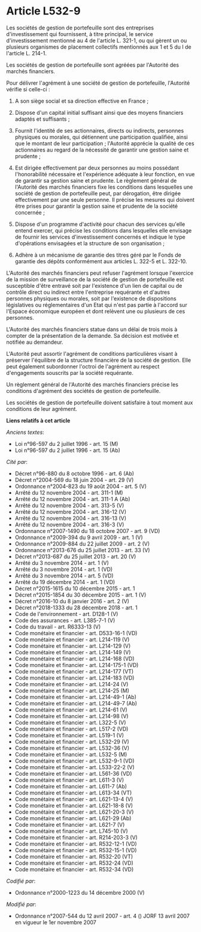 # Article L532-9

Les sociétés de gestion de portefeuille sont des entreprises d'investissement qui fournissent, à titre principal, le service
d'investissement mentionné au 4 de l'article L. 321-1, ou qui gèrent un ou plusieurs organismes de placement collectifs
mentionnés aux 1 et 5 du I de l'article L. 214-1.

Les sociétés de gestion de portefeuille sont agréées par l'Autorité des marchés financiers.

Pour délivrer l'agrément à une société de gestion de portefeuille, l'Autorité vérifie si celle-ci :

1. A son siège social et sa direction effective en France ;

2. Dispose d'un capital initial suffisant ainsi que des moyens financiers adaptés et suffisants ;

3. Fournit l'identité de ses actionnaires, directs ou indirects, personnes physiques ou morales, qui détiennent une
participation qualifiée, ainsi que le montant de leur participation ; l'Autorité apprécie la qualité de ces actionnaires au
regard de la nécessité de garantir une gestion saine et prudente ;

4. Est dirigée effectivement par deux personnes au moins possédant l'honorabilité nécessaire et l'expérience adéquate à leur
fonction, en vue de garantir sa gestion saine et prudente. Le règlement général de l'Autorité des marchés financiers fixe les
conditions dans lesquelles une société de gestion de portefeuille peut, par dérogation, être dirigée effectivement par une
seule personne. Il précise les mesures qui doivent être prises pour garantir la gestion saine et prudente de la société
concernée ;

5. Dispose d'un programme d'activité pour chacun des services qu'elle entend exercer, qui précise les conditions dans
lesquelles elle envisage de fournir les services d'investissement concernés et indique le type d'opérations envisagées et la
structure de son organisation ;

6. Adhère à un mécanisme de garantie des titres géré par le Fonds de garantie des dépôts conformément aux articles L. 322-5
et L. 322-10.

L'Autorité des marchés financiers peut refuser l'agrément lorsque l'exercice de la mission de surveillance de la société de
gestion de portefeuille est susceptible d'être entravé soit par l'existence d'un lien de capital ou de contrôle direct ou
indirect entre l'entreprise requérante et d'autres personnes physiques ou morales, soit par l'existence de dispositions
législatives ou réglementaires d'un Etat qui n'est pas partie à l'accord sur l'Espace économique européen et dont relèvent
une ou plusieurs de ces personnes.

L'Autorité des marchés financiers statue dans un délai de trois mois à compter de la présentation de la demande. Sa décision
est motivée et notifiée au demandeur.

L'Autorité peut assortir l'agrément de conditions particulières visant à préserver l'équilibre de la structure financière de
la société de gestion. Elle peut également subordonner l'octroi de l'agrément au respect d'engagements souscrits par la
société requérante.

Un règlement général de l'Autorité des marchés financiers précise les conditions d'agrément des sociétés de gestion de
portefeuille.

Les sociétés de gestion de portefeuille doivent satisfaire à tout moment aux conditions de leur agrément.

**Liens relatifs à cet article**

_Anciens textes_:

  - Loi n°96-597 du 2 juillet 1996 - art. 15 (M)
  - Loi n°96-597 du 2 juillet 1996 - art. 15 (Ab)

_Cité par_:

  - Décret n°96-880 du 8 octobre 1996 - art. 6 (Ab)
  - Décret n°2004-569 du 18 juin 2004 - art. 29 (V)
  - Ordonnance n°2004-823 du 19 août 2004 - art. 5 (V)
  - Arrêté du 12 novembre 2004 - art. 311-1 (M)
  - Arrêté du 12 novembre 2004 - art. 311-1 A (Ab)
  - Arrêté du 12 novembre 2004 - art. 313-5 (V)
  - Arrêté du 12 novembre 2004 - art. 316-12 (V)
  - Arrêté du 12 novembre 2004 - art. 316-13 (V)
  - Arrêté du 12 novembre 2004 - art. 316-3 (V)
  - Ordonnance n°2007-1490 du 18 octobre 2007 - art. 9 (VD)
  - Ordonnance n°2009-394 du 9 avril 2009 - art. 1 (V)
  - Ordonnance n°2009-884 du 22 juillet 2009 - art. 2 (V)
  - Ordonnance n°2013-676 du 25 juillet 2013 - art. 33 (V)
  - Décret n°2013-687 du 25 juillet 2013 - art. 20 (V)
  - Arrêté du 3 novembre 2014 - art. 1 (V)
  - Arrêté du 3 novembre 2014 - art. 1 (VD)
  - Arrêté du 3 novembre 2014 - art. 5 (VD)
  - Arrêté du 19 décembre 2014 - art. 1 (VD)
  - Décret n°2015-1615 du 10 décembre 2015 - art. 1
  - Décret n°2015-1854 du 30 décembre 2015 - art. 1 (V)
  - Décret n°2016-10 du 8 janvier 2016 - art. 2 (V)
  - Décret n°2018-1333 du 28 décembre 2018 - art. 1
  - Code de l'environnement - art. D128-1 (V)
  - Code des assurances - art. L385-7-1 (V)
  - Code du travail - art. R6333-13 (V)
  - Code monétaire et financier - art. D533-16-1 (VD)
  - Code monétaire et financier - art. L214-119 (V)
  - Code monétaire et financier - art. L214-129 (V)
  - Code monétaire et financier - art. L214-149 (V)
  - Code monétaire et financier - art. L214-168 (VD)
  - Code monétaire et financier - art. L214-175-1 (VD)
  - Code monétaire et financier - art. L214-177 (VT)
  - Code monétaire et financier - art. L214-183 (VD)
  - Code monétaire et financier - art. L214-24 (V)
  - Code monétaire et financier - art. L214-25 (M)
  - Code monétaire et financier - art. L214-49-1 (Ab)
  - Code monétaire et financier - art. L214-49-7 (Ab)
  - Code monétaire et financier - art. L214-61 (V)
  - Code monétaire et financier - art. L214-98 (V)
  - Code monétaire et financier - art. L322-5 (V)
  - Code monétaire et financier - art. L517-2 (VD)
  - Code monétaire et financier - art. L519-1 (V)
  - Code monétaire et financier - art. L532-29 (V)
  - Code monétaire et financier - art. L532-36 (V)
  - Code monétaire et financier - art. L532-5 (M)
  - Code monétaire et financier - art. L532-9-1 (VD)
  - Code monétaire et financier - art. L533-22-2 (V)
  - Code monétaire et financier - art. L561-36 (VD)
  - Code monétaire et financier - art. L611-3 (V)
  - Code monétaire et financier - art. L611-7 (Ab)
  - Code monétaire et financier - art. L613-34 (VT)
  - Code monétaire et financier - art. L621-13-4 (V)
  - Code monétaire et financier - art. L621-18-8 (V)
  - Code monétaire et financier - art. L621-20-3 (V)
  - Code monétaire et financier - art. L621-29 (Ab)
  - Code monétaire et financier - art. L621-7 (V)
  - Code monétaire et financier - art. L745-10 (V)
  - Code monétaire et financier - art. R214-203-3 (V)
  - Code monétaire et financier - art. R532-12-1 (VD)
  - Code monétaire et financier - art. R532-15-1 (VD)
  - Code monétaire et financier - art. R532-20 (VT)
  - Code monétaire et financier - art. R532-24 (VD)
  - Code monétaire et financier - art. R532-34 (VD)

_Codifié par_:

  - Ordonnance n°2000-1223 du 14 décembre 2000 (V)

_Modifié par_:

  - Ordonnance n°2007-544 du 12 avril 2007 - art. 4 () JORF 13 avril 2007 en vigueur le 1er novembre 2007
